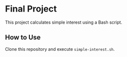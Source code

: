 
# Final Project
This project calculates simple interest using a Bash script.
## How to Use
Clone this repository and execute `simple-interest.sh`.
